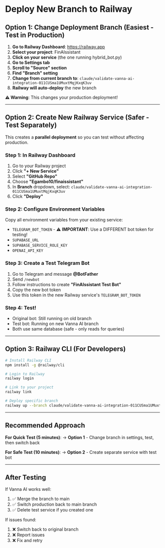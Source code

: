 # Deploy New Branch to Railway

## Option 1: Change Deployment Branch (Easiest - Test in Production)

1. **Go to Railway Dashboard**: https://railway.app
2. **Select your project**: FinAIssistant
3. **Click on your service** (the one running hybrid_bot.py)
4. **Go to Settings tab**
5. **Scroll to "Source" section**
6. **Find "Branch" setting**
7. **Change from current branch to**: `claude/validate-vanna-ai-integration-011CUSma1UMuxtMqjKxqK3uv`
8. **Railway will auto-deploy** the new branch

**⚠️ Warning**: This changes your production deployment!

---

## Option 2: Create New Railway Service (Safer - Test Separately)

This creates a **parallel deployment** so you can test without affecting production.

### Step 1: In Railway Dashboard

1. Go to your Railway project
2. Click **"+ New Service"**
3. Select **"GitHub Repo"**
4. Choose **"Egambo10/finaissistant"**
5. In **Branch** dropdown, select: `claude/validate-vanna-ai-integration-011CUSma1UMuxtMqjKxqK3uv`
6. Click **"Deploy"**

### Step 2: Configure Environment Variables

Copy all environment variables from your existing service:
- `TELEGRAM_BOT_TOKEN` - ⚠️ **IMPORTANT**: Use a DIFFERENT bot token for testing!
- `SUPABASE_URL`
- `SUPABASE_SERVICE_ROLE_KEY`
- `OPENAI_API_KEY`

### Step 3: Create a Test Telegram Bot

1. Go to Telegram and message **@BotFather**
2. Send `/newbot`
3. Follow instructions to create **"FinAIssistant Test Bot"**
4. Copy the new bot token
5. Use this token in the new Railway service's `TELEGRAM_BOT_TOKEN`

### Step 4: Test!

- Original bot: Still running on old branch
- Test bot: Running on new Vanna AI branch
- Both use same database (safe - only reads for queries)

---

## Option 3: Railway CLI (For Developers)

```bash
# Install Railway CLI
npm install -g @railway/cli

# Login to Railway
railway login

# Link to your project
railway link

# Deploy specific branch
railway up --branch claude/validate-vanna-ai-integration-011CUSma1UMuxtMqjKxqK3uv
```

---

## Recommended Approach

**For Quick Test (5 minutes)**:
→ **Option 1** - Change branch in settings, test, then switch back

**For Safe Test (10 minutes)**:
→ **Option 2** - Create separate service with test bot

---

## After Testing

If Vanna AI works well:
1. ✅ Merge the branch to main
2. ✅ Switch production back to main branch
3. ✅ Delete test service if you created one

If issues found:
1. ❌ Switch back to original branch
2. ❌ Report issues
3. ❌ Fix and retry
